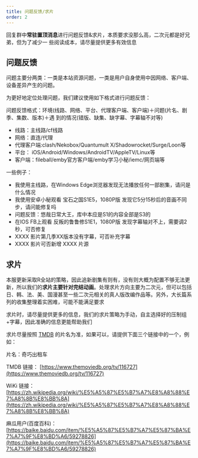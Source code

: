 ```yaml
---
title: 问题反馈/求片
order: 2
---
```

回复群中**常驻置顶消息**进行问题反馈&求片，本质要求没那么高，二次元都是好兄弟，但为了减少一
些阅读成本，请尽量提供更多有效信息
## 问题反馈
问题主要分两类：一类是本站资源问题，一类是用户自身使用中因网络、客户端、设备差异产生的问题。

为更好地定位处理问题，我们建议使用如下格式进行问题反馈：

问题反馈格式：环境(线路、网络、平台、代理客户端、客户端)＋问题(片名、剧季、集数、版本)＋遇
到的情况(错版、缺集、缺字幕、字幕轴不对等)

- 线路：主线路/cf线路
- 网络：直连/代理
- 代理客户端:clash/Nekobox/Quantumult X/Shadowrocket/Surge/Loon等
- 平台： iOS/Android/Windows/AndroidTV/AppleTV/Linux等
- 客户端：fileball/emby官方客户端/emby学习小秘/iemc/网页端等

一些例子：
- 我使用主线路，在Windows Edge浏览器发现无法播放任何一部剧集，请问是什么情况
- 我使用安卓小秘观看 宝石之国S1E5，1080P版 发现它5分15秒后的音画不同步，请问能修复吗
- 问题反馈：悠哉日常大王，库中本应是S1的内容全部是S3的
- 在IOS FB上观看 反叛的鲁鲁修S1E1，1080P版 发现字幕轴对不上，需要调2秒，可否修复
- XXXX 影片第几季XX版本没有字幕，可否补充字幕
- XXXX 影片可否新增 XXXX 片源
## 求片
本服更新采取R全站的策略，因此追新剧集有则有，没有则大概为配置不够无法更新，所以我们的**求片主要针对完结动画**。处理求片方向主要为二次元，但可以包括日、韩、法、美、国漫甚至一些二次元相关的真人版改编作品等。另外，大长篇系列的收集整理着实困难，可能不能满足要求

求片时，请尽量提供更多的信息，我们的求片策略为手动，自主选择好的压制组+字幕，因此准确的信息更能帮助我们

求片尽量按照 [TMDB](https://www.themoviedb.org/) 的片名为准，如果可以，请提供下面三个链接中的一个，例如：

片名：奇巧出租车

TMDB 链接： [https://www.themoviedb.org/tv/116727](https://www.themoviedb.org/tv/116727)

WiKi 链接：[https://zh.wikipedia.org/wiki/%E5%A5%87%E5%B7%A7%E8%A8%88%E7%A8%8B%E8%BB%8A](https://zh.wikipedia.org/wiki/%E5%A5%87%E5%B7%A7%E8%A8%88%E7%A8%8B%E8%BB%8A)

麻瓜用户(百度百科)：[https://baike.baidu.com/item/%E5%A5%87%E5%B7%A7%E5%87%BA%E7%A7%9F%E8%BD%A6/59278826](https://baike.baidu.com/item/%E5%A5%87%E5%B7%A7%E5%87%BA%E7%A7%9F%E8%BD%A6/59278826)